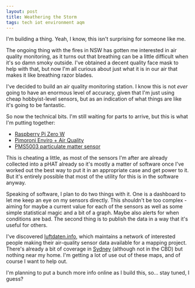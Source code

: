 ```yaml
---
layout: post
title: Weathering the Storm
tags: tech iot environment aqm
---
```


I'm building a thing. Yeah, I know, this isn't surprising for someone like me.

The ongoing thing with the fires in NSW has gotten me interested in air quality
monitoring, as it turns out that breathing can be a little difficult when it's so
damn smoky outside. I've obtained a decent quality face mask to help with that, but
now I'm all curious about just what it is in our air that makes it like breathing
razor blades.

I've decided to build an air quality monitoring station. I know this is not *ever*
going to have an enormous level of accuracy, given that I'm just using cheap
hobbyist-level sensors, but as an indication of what things are like it's going to be
fantastic.

So now the technical bits. I'm still waiting for parts to arrive, but this is what
I'm putting together:
* [Raspberry Pi Zero W][pizero]
* [Pimoroni Enviro + Air Quality][enviro+]
* [PMS5003 particulate matter sensor][PMS5003]

This is cheating a little, as most of the sensors I'm after are already collected
into a pHAT already so it's mostly a matter of software once I've worked out the
best way to put it in an appropriate case and get power to it. But it's entirely
possible that most of the utility for this is in the software anyway.

Speaking of software, I plan to do two things with it. One is a dashboard to let me
keep an eye on my sensors directly. This shouldn't be too complex - aiming for maybe
a current value for each of the sensors as well as some simple statistical magic and
a bit of a graph. Maybe also alerts for when conditions are bad. The second thing is
to publish the data in a way that it's useful for others.

I've discovered [luftdaten.info][luftdaten], which maintains a network of interested people
making their air-quality sensor data available for a mapping project. There's already
a bit of coverage in [Sydney][syd-map] (although not in the CBD) but nothing near my home. I'm
getting a lot of use out of these maps, and of course I want to help out.

I'm planning to put a bunch more info online as I build this, so... stay tuned, I guess?
 
[pizero]: https://www.raspberrypi.org/products/raspberry-pi-zero-w/
[enviro+]: https://shop.pimoroni.com/products/enviro?variant=31155658457171
[PMS5003]: https://shop.pimoroni.com/products/pms5003-particulate-matter-sensor-with-cable
[luftdaten]: https://luftdaten.info/en/home-en/
[syd-map]: https://maps.sensor.community/#10/-33.6135/151.5811

